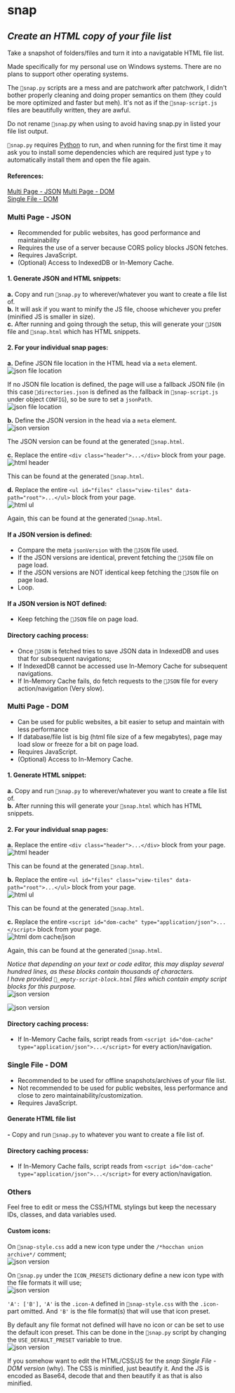 # snap
## _Create an HTML copy of your file list_
Take a snapshot of folders/files and turn it into a navigatable HTML file list.

Made specifically for my personal use on Windows systems. There are no plans to support other operating systems.

The `📄snap.py` scripts are a mess and are patchwork after patchwork, I didn't bother properly cleaning and doing proper semantics on them (they could be more optimized and faster but meh). It's not as if the `📄snap-script.js` files are beautifully written, they are awful.

Do not rename `📄snap`.py when using to avoid having snap.py in listed your file list output.

`📄snap.py` requires [Python](https://www.python.org/downloads/) to run, and when running for the first time it may ask you to install some dependencies which are required just type `y` to automatically install them and open the file again.

#### References:
[Multi Page - JSON](#multi-page---json)
[Multi Page - DOM](#multi-page---dom)  
[Single File - DOM](#single-file---dom)  

### Multi Page - JSON
- Recommended for public websites, has good performance and maintainability
- Requires the use of a server because CORS policy blocks JSON fetches.
- Requires JavaScript.
- (Optional) Access to IndexedDB or In-Memory Cache.

#### 1. Generate JSON and HTML snippets:
**a.** Copy and run `📄snap.py` to wherever/whatever you want to create a file list of.  
**b.** It will ask if you want to minify the JS file, choose whichever you prefer (minified JS is smaller in size).  
**c.** After running and going through the setup, this will generate your `📄JSON` file and `📄snap.html` which has HTML snippets.

#### 2. For your individual snap pages:
**a.** Define JSON file location in the HTML head via a `meta` element.  
![json file location](https://i.imgur.com/V6yTKih.png)

If no JSON file location is defined, the page will use a fallback JSON file (in this case `📄directories.json` is defined as the fallback in `📄snap-script.js` under object `CONFIG`), so be sure to set a `jsonPath`.  
![json file location](https://i.imgur.com/z3S6F04.png)

**b.** Define the JSON version in the head via a `meta` element.  
![json version](https://i.imgur.com/TSY4f9s.png)

The JSON version can be found at the generated `📄snap.html`.

**c.** Replace the entire `<div class="header">...</div>` block from your page.  
![html header](https://i.imgur.com/3eRewHH.png)

This can be found at the generated `📄snap.html`.

**d.** Replace the entire `<ul id="files" class="view-tiles" data-path="root">...</ul>` block from your page.  
![html ul](https://i.imgur.com/sI2L4Fy.png)

Again, this can be found at the generated `📄snap.html`.
	
#### If a JSON version is defined:
- Compare the meta `jsonVersion` with the `📄JSON` file used.
- If the JSON versions are identical, prevent fetching the `📄JSON` file on page load.
- If the JSON versions are NOT identical keep fetching the `📄JSON` file on page load.
- Loop.

#### If a JSON version is NOT defined:
- Keep fetching the `📄JSON` file on page load.
    
#### Directory caching process:
- Once `📄JSON` is fetched tries to save JSON data in IndexedDB and uses that for subsequent navigations;
- If IndexedDB cannot be accessed use In-Memory Cache for subsequent navigations.
- If In-Memory Cache fails, do fetch requests to the `📄JSON` file for every action/navigation (Very slow).

### Multi Page - DOM
- Can be used for public websites, a bit easier to setup and maintain with less performance
- If database/file list is big (html file size of a few megabytes), page may load slow or freeze for a bit on page load.
- Requires JavaScript.
- (Optional) Access to In-Memory Cache.

#### 1. Generate HTML snippet:
**a.** Copy and run `📄snap.py` to wherever/whatever you want to create a file list of.  
**b.** After running this will generate your `📄snap.html` which has HTML snippets.

#### 2. For your individual snap pages:
**a.** Replace the entire `<div class="header">...</div>` block from your page.  
![html header](https://i.imgur.com/7OoFk1S.png)

This can be found at the generated `📄snap.html`.

**b.** Replace the entire `<ul id="files" class="view-tiles" data-path="root">...</ul>` block from your page.  
![html ul](https://i.imgur.com/5nTlnbO.png)

This can be found at the generated `📄snap.html`.

**c.** Replace the entire `<script id="dom-cache" type="application/json">...</script>` block from your page.  
![html dom cache/json](https://i.imgur.com/bheLy1k.png)

Again, this can be found at the generated `📄snap.html`.

*Notice that depending on your text or code editor, this may display several hundred lines, as these blocks contain thousands of characters.  
I have provided `📄_empty-script-block.html` files which contain empty script blocks for this purpose.*  
![json version](https://i.imgur.com/Io2Ru9o.png)
  
![json version](https://i.imgur.com/TTzumaR.png)

#### Directory caching process:
- If In-Memory Cache fails, script reads from  `<script id="dom-cache" type="application/json">...</script>` for every action/navigation.

### Single File - DOM
- Recommended to be used for offline snapshots/archives of your file list. 
- Not recommended to be used for public websites, less performance and close to zero maintainability/customization.
- Requires JavaScript.

#### Generate HTML file list
**-** Copy and run `📄snap.py` to whatever you want to create a file list of.

#### Directory caching process:
- If In-Memory Cache fails, script reads from  `<script id="dom-cache" type="application/json">...</script>` for every action/navigation.

### Others
Feel free to edit or mess the CSS/HTML stylings but keep the necessary IDs, classes, and data variables used.

#### Custom icons:
On `📄snap-style.css` add a new icon type under the `/*hocchan union archive*/` comment;  
![json version](https://i.imgur.com/hHoQoLy.png)

On `📄snap.py` under the `ICON_PRESETS` dictionary define a new icon type with the file formats it will use;  
![json version](https://i.imgur.com/yROWc6n.png)

`'A': ['B'],`
`'A'` is the `.icon-A` defined in `📄snap-style.css` with the `.icon-` part omitted.
And `'B'` is the file format(s) that will use that icon preset.

By default any file format not defined will have no icon or can be set to use the default icon preset. This can be done in the `📄snap.py` script by changing the `USE_DEFAULT_PRESET` variable to true.  
![json version](https://i.imgur.com/osw8i9Z.png)

If you somehow want to edit the HTML/CSS/JS for the *snap Single File - DOM version* (why). The CSS is minified, just beautify it. And the JS is encoded as Base64, decode that and then beautify it as that is also minified.
